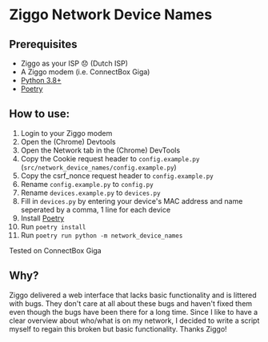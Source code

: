 # Ziggo Network Device Names
## Prerequisites
- Ziggo as your ISP 😞 (Dutch ISP)
- A Ziggo modem (i.e. ConnectBox Giga)
- [Python 3.8+](https://www.python.org/downloads/)
- [Poetry](https://python-poetry.org/docs/)

## How to use:
1. Login to your Ziggo modem
2. Open the (Chrome) Devtools
3. Open the Network tab in the (Chrome) DevTools
4. Copy the Cookie request header to `config.example.py` (`src/network_device_names/config.example.py`)
5. Copy the csrf_nonce request header to `config.example.py`
6. Rename `config.example.py` to `config.py`
7. Rename `devices.example.py` to `devices.py`
8. Fill in `devices.py` by entering your device's MAC address and name seperated by a comma, 1 line for each device
9. Install [Poetry](https://python-poetry.org/docs/)
10. Run `poetry install`
11. Run `poetry run python -m network_device_names`

Tested on ConnectBox Giga

## Why?
Ziggo delivered a web interface that lacks basic functionality and is littered with bugs.
They don't care at all about these bugs and haven't fixed them even though the bugs have 
been there for a long time. Since I like to have a clear overview about who/what is on 
my network, I decided to write a script myself to regain this broken but basic 
functionality. Thanks Ziggo!
